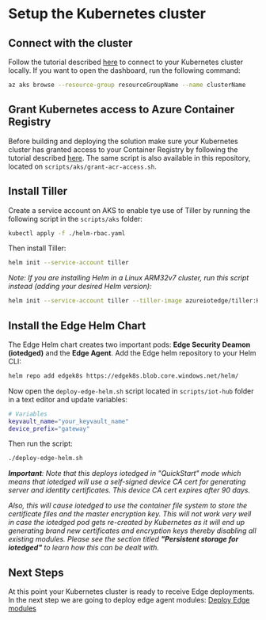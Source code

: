# Setup the Kubernetes cluster

## Connect with the cluster

Follow the tutorial described [here](https://docs.microsoft.com/en-us/azure/aks/kubernetes-walkthrough#connect-to-the-cluster) to connect to your Kubernetes cluster locally. If you want to open the dashboard, run the following command:

```bash
az aks browse --resource-group resourceGroupName --name clusterName
```

## Grant Kubernetes access to Azure Container Registry

Before building and deploying the solution make sure your Kubernetes cluster has granted access to your Container Registry by following the tutorial described [here](https://docs.microsoft.com/en-us/azure/container-registry/container-registry-auth-aks). The same script is also available in this repository, located on `scripts/aks/grant-acr-access.sh`.



## Install Tiller

Create a service account on AKS to enable tye use of Tiller by running the following script in the `scripts/aks` folder:

```bash
kubectl apply -f ./helm-rbac.yaml
```

Then install Tiller:

```bash
helm init --service-account tiller
```

*Note: If you are installing Helm in a Linux ARM32v7 cluster, run this script instead (adding your desired Helm version):*

```bash
helm init --service-account tiller --tiller-image azureiotedge/tiller:HELM_VERSION-linux-arm32v7
```

## Install the Edge Helm Chart

The Edge Helm chart creates two important pods: **Edge Security Deamon (iotedged)** and the **Edge Agent**. Add the Edge helm repository to your Helm CLI:

```bash
helm repo add edgek8s https://edgek8s.blob.core.windows.net/helm/
```

Now open the `deploy-edge-helm.sh` script located in `scripts/iot-hub` folder in a text editor and update variables:

```sh
# Variables
keyvault_name="your_keyvault_name"
device_prefix="gateway"
```

Then run the script:

```sh
./deploy-edge-helm.sh
```

***Important**: Note that this deploys iotedged in "QuickStart" mode which means that iotedged will use a self-signed device CA cert for generating server and identity certificates. This device CA cert expires after 90 days.*

*Also, this will cause iotedged to use the container file system to store the certificate files and the master encryption key. This will not work very well in case the iotedged pod gets re-created by Kubernetes as it will end up generating brand new certificates and encryption keys thereby disabling all existing modules. Please see the section titled **"Persistent storage for iotedged"** to learn how this can be dealt with.*

## Next Steps

At this point your Kubernetes cluster is ready to receive Edge deployments. In the next step we are going to deploy edge agent modules: [Deploy Edge modules](./deploy-edge-modules.md)
